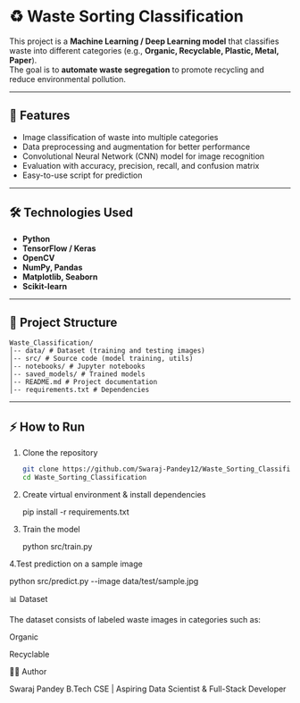# ♻️ Waste Sorting Classification

This project is a **Machine Learning / Deep Learning model** that classifies waste into different categories (e.g., **Organic, Recyclable, Plastic, Metal, Paper**).  
The goal is to **automate waste segregation** to promote recycling and reduce environmental pollution.

---

## 🚀 Features
- Image classification of waste into multiple categories  
- Data preprocessing and augmentation for better performance  
- Convolutional Neural Network (CNN) model for image recognition  
- Evaluation with accuracy, precision, recall, and confusion matrix  
- Easy-to-use script for prediction  

---

## 🛠️ Technologies Used
- **Python**
- **TensorFlow / Keras**
- **OpenCV**
- **NumPy, Pandas**
- **Matplotlib, Seaborn**
- **Scikit-learn**

---

## 📂 Project Structure
```
Waste_Classification/
│-- data/ # Dataset (training and testing images)
│-- src/ # Source code (model training, utils)
│-- notebooks/ # Jupyter notebooks
│-- saved_models/ # Trained models
│-- README.md # Project documentation
│-- requirements.txt # Dependencies
```

---

## ⚡ How to Run
1. Clone the repository  
   ```sh
   git clone https://github.com/Swaraj-Pandey12/Waste_Sorting_Classification.git
   cd Waste_Sorting_Classification
2. Create virtual environment & install dependencies

   pip install -r requirements.txt

3. Train the model

   python src/train.py 

4.Test prediction on a sample image

   python src/predict.py --image data/test/sample.jpg   


📊 Dataset

The dataset consists of labeled waste images in categories such as:

Organic

Recyclable

👨‍💻 Author

Swaraj Pandey
B.Tech CSE | Aspiring Data Scientist & Full-Stack Developer